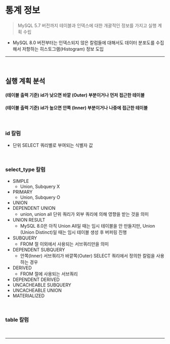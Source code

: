 # 통계 정보
> MySQL 5.7 버전까지 테이블과 인덱스에 대한 개괄적인 정보를 가지고 실행 계획 수립
* MySQL 8.0 버전부터는 인덱스되지 않은 칼럼들에 대해서도 데이터 분포도를 수집해서 저항하는 히스토그램(Histogram) 정보 도입

<hr>
<br>

## 실행 계획 분석
#### (테이블 출력 기준) id가 낮으면 바깥 (Outer) 부분이거나 먼저 접근한 테이블
#### (테이블 출력 기준) id가 높으면 안쪽 (Inner) 부분이거나 나중에 접근한 테이블

<br>

### id 칼럼
* 단위 SELECT 쿼리별로 부여되는 식별자 값

<br>

### select_type 칼럼 
* SIMPLE
  * Union, Subquery X
* PRIMARY
  * Union, Subquery O
* UNION
* DEPENDENT UNION
  * union, union all 단위 쿼리가 외부 쿼리에 의해 영향을 받는 것을 의미
* UNION RESULT
  * MySQL 8.0은 아직 Union All일 때는 임시 테이블을 안 만들지만, Union (Union Distinct)일 때는 임시 테이블 생성 후 버퍼링 진행
* SUBQUERY
  * FROM 절 이외에서 사용되는 서브쿼리만을 의미
* DEPENDENT SUBQUERY
  * 안쪽(Inner) 서브쿼리가 바깥쪽(Outer) SELECT 쿼리에서 정의한 칼럼을 사용하는 경우 
* DERIVED
  * FROM 절에 사용되는 서브쿼리
* DEPENDENT DERIVED
* UNCACHEABLE SUBQUERY
* UNCACHEABLE UNION
* MATERIALIZED

<br>

### table 칼럼

<br>
<hr>
<br>

